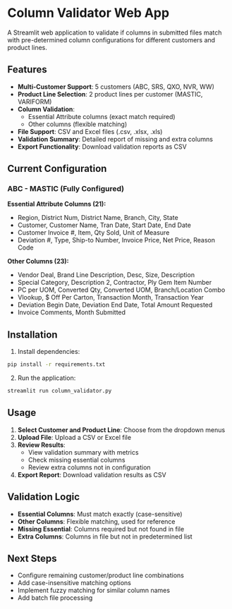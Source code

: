 # Column Validator Web App

A Streamlit web application to validate if columns in submitted files match with pre-determined column configurations for different customers and product lines.

## Features

- **Multi-Customer Support**: 5 customers (ABC, SRS, QXO, NVR, WW)
- **Product Line Selection**: 2 product lines per customer (MASTIC, VARIFORM)
- **Column Validation**: 
  - Essential Attribute columns (exact match required)
  - Other columns (flexible matching)
- **File Support**: CSV and Excel files (.csv, .xlsx, .xls)
- **Validation Summary**: Detailed report of missing and extra columns
- **Export Functionality**: Download validation reports as CSV

## Current Configuration

### ABC - MASTIC (Fully Configured)

**Essential Attribute Columns (21):**
- Region, District Num, District Name, Branch, City, State
- Customer, Customer Name, Tran Date, Start Date, End Date
- Customer Invoice #, Item, Qty Sold, Unit of Measure
- Deviation #, Type, Ship-to Number, Invoice Price, Net Price, Reason Code

**Other Columns (23):**
- Vendor Deal, Brand Line Description, Desc, Size, Description
- Special Category, Description 2, Contractor, Ply Gem Item Number
- PC per UOM, Converted Qty, Converted UOM, Branch/Location Combo
- Vlookup, $ Off Per Carton, Transaction Month, Transaction Year
- Deviation Begin Date, Deviation End Date, Total Amount Requested
- Invoice Comments, Month Submitted

## Installation

1. Install dependencies:
```bash
pip install -r requirements.txt
```

2. Run the application:
```bash
streamlit run column_validator.py
```

## Usage

1. **Select Customer and Product Line**: Choose from the dropdown menus
2. **Upload File**: Upload a CSV or Excel file
3. **Review Results**: 
   - View validation summary with metrics
   - Check missing essential columns
   - Review extra columns not in configuration
4. **Export Report**: Download validation results as CSV

## Validation Logic

- **Essential Columns**: Must match exactly (case-sensitive)
- **Other Columns**: Flexible matching, used for reference
- **Missing Essential**: Columns required but not found in file
- **Extra Columns**: Columns in file but not in predetermined list

## Next Steps

- Configure remaining customer/product line combinations
- Add case-insensitive matching options
- Implement fuzzy matching for similar column names
- Add batch file processing
